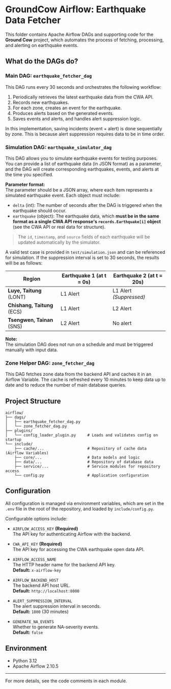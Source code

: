 # GroundCow Airflow: Earthquake Data Fetcher

This folder contains Apache Airflow DAGs and supporting code for the **Ground Cow** project, which automates the process of fetching, processing, and alerting on earthquake events.

## What do the DAGs do?

### Main DAG: `earthquake_fetcher_dag`

This DAG runs every 30 seconds and orchestrates the following workflow:

1. Periodically retrieves the latest earthquake data from the CWA API.
2. Records new earthquakes.
3. For each zone, creates an event for the earthquake.
4. Produces alerts based on the generated events.
5. Saves events and alerts, and handles alert suppression logic.

In this implementation, saving incidents (event + alert) is done sequentially by zone. This is because alert suppression requires data to be in time order.

### Simulation DAG: `earthquake_simulator_dag`

This DAG allows you to simulate earthquake events for testing purposes. You can provide a list of earthquake data (in JSON format) as a parameter, and the DAG will create corresponding earthquakes, events, and alerts at the time you specified.

**Parameter format:**  
The parameter should be a JSON array, where each item represents a simulated earthquake event. Each object must include:

- `delta` (int): The number of seconds after the DAG is triggered when the earthquake should occur.
- `earthquake` (object): The earthquake data, which **must be in the same format as a single CWA API response's `records.Earthquake[i]` object** (see the CWA API or real data for structure).

> The `id`, `timestamp`, and `source` fields of each earthquake will be updated automatically by the simulator.

A valid test case is provided in `test/simulation.json` and can be referenced for simulation. If the suppression interval is set to 30 seconds, the results will be as follows:

| Region                      | Earthquake 1 (at t = 0s) | Earthquake 2 (at t = 20s) |
| --------------------------- | ------------------------ | ------------------------- |
| **Luye, Taitung** (LONT)    | L1 Alert                 | L1 Alert _(Suppressed)_   |
| **Chishang, Taitung** (ECS) | L1 Alert                 | L2 Alert                  |
| **Tsengwen, Tainan** (SNS)  | L2 Alert                 | No alert                  |

**Note:**  
The simulation DAG does not run on a schedule and must be triggered manually with input data.

### Zone Helper DAG: `zone_fetcher_dag`

This DAG fetches zone data from the backend API and caches it in an Airflow Variable. The cache is refreshed every 10 minutes to keep data up to date and to reduce the number of main database queries.

## Project Structure

```
airflow/
├── dags/
│   ├── earthquake_fetcher_dag.py
│   └── zone_fetcher_dag.py
├── plugins/
│   └── config_loader_plugin.py     # Loads and validates config on startup
└── include/
    ├── cache/...                   # Repository of cache data (Airflow Variables)
    ├── core/...                    # Data models and logic
    ├── data/...                    # Repository of database data
    ├── service/...                 # Service modules for repository access
    └── config.py                   # Application configuration
```

## Configuration

All configuration is managed via environment variables, which are set in the `.env` file in the root of the repository, and loaded by `include/config.py`.

Configurable options include:

- `AIRFLOW_ACCESS_KEY` **(Required)**  
  The API key for authenticating Airflow with the backend.

- `CWA_API_KEY` **(Required)**  
  The API key for accessing the CWA earthquake open data API.

- `AIRFLOW_ACCESS_NAME`  
  The HTTP header name for the backend API key.  
  **Default:** `x-airflow-key`

- `AIRFLOW_BACKEND_HOST`  
  The backend API host URL.  
  **Default:** `http://localhost:8000`

- `ALERT_SUPPRESSION_INTERVAL`  
  The alert suppression interval in seconds.  
  **Default:** `1800` (30 minutes)

- `GENERATE_NA_EVENTS`  
  Whether to generate NA-severity events.  
  **Default:** `false`

## Environment

- Python 3.12
- Apache Airflow 2.10.5

---

For more details, see the code comments in each module.
